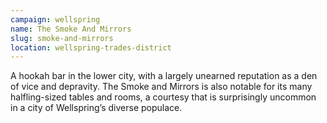 ```yaml
---
campaign: wellspring
name: The Smoke And Mirrors
slug: smoke-and-mirrors
location: wellspring-trades-district
---
```


A hookah bar in the lower city, with a largely unearned reputation as a den of vice and depravity. The Smoke and Mirrors is also notable for its many halfling-sized tables and rooms, a courtesy that is surprisingly uncommon in a city of Wellspring’s diverse populace.
